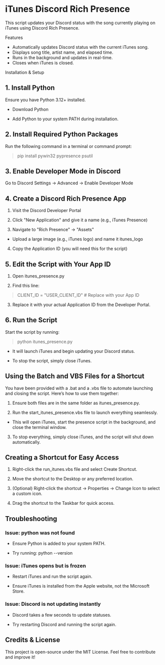 # iTunes Discord Rich Presence

This script updates your Discord status with the song currently playing on iTunes using Discord Rich Presence.

Features

- Automatically updates Discord status with the current iTunes song.
- Displays song title, artist name, and elapsed time.
- Runs in the background and updates in real-time.
- Closes when iTunes is closed.

Installation & Setup

## 1. Install Python

  Ensure you have Python 3.12+ installed.

  - Download Python

  - Add Python to your system PATH during installation.

## 2. Install Required Python Packages

  Run the following command in a terminal or command prompt:

  > pip install pywin32 pypresence psutil

## 3. Enable Developer Mode in Discord

  Go to Discord Settings → Advanced → Enable Developer Mode

## 4. Create a Discord Rich Presence App

  1. Visit the Discord Developer Portal

  2. Click "New Application" and give it a name (e.g., iTunes Presence)

  3. Navigate to "Rich Presence" → "Assets"

  - Upload a large image (e.g., iTunes logo) and name it itunes_logo

  4. Copy the Application ID (you will need this for the script)

## 5. Edit the Script with Your App ID

  1. Open itunes_presence.py

  2. Find this line:

  > CLIENT_ID = "USER_CLIENT_ID"  # Replace with your App ID

  3. Replace it with your actual Application ID from the Developer Portal.

## 6. Run the Script

  Start the script by running:

  > python itunes_presence.py

  - It will launch iTunes and begin updating your Discord status.

  - To stop the script, simply close iTunes.

## Using the Batch and VBS Files for a Shortcut

  You have been provided with a .bat and a .vbs file to automate launching and closing the script. Here’s how to use them together:

  1. Ensure both files are in the same folder as itunes_presence.py.

  2. Run the start_itunes_presence.vbs file to launch everything seamlessly.

   - This will open iTunes, start the presence script in the background, and close the terminal window.

  3. To stop everything, simply close iTunes, and the script will shut down automatically.

## Creating a Shortcut for Easy Access

  1. Right-click the run_itunes.vbs file and select Create Shortcut.

  2. Move the shortcut to the Desktop or any preferred location.

  3. (Optional) Right-click the shortcut → Properties → Change Icon to select a custom icon.

  4. Drag the shortcut to the Taskbar for quick access.

## Troubleshooting

  ### Issue: python was not found

   - Ensure Python is added to your system PATH.

   - Try running: python --version

  ### Issue: iTunes opens but is frozen

   - Restart iTunes and run the script again.

   - Ensure iTunes is installed from the Apple website, not the Microsoft Store.

  ### Issue: Discord is not updating instantly

   - Discord takes a few seconds to update statuses.

   - Try restarting Discord and running the script again.

## Credits & License

This project is open-source under the MIT License. Feel free to contribute and improve it!
